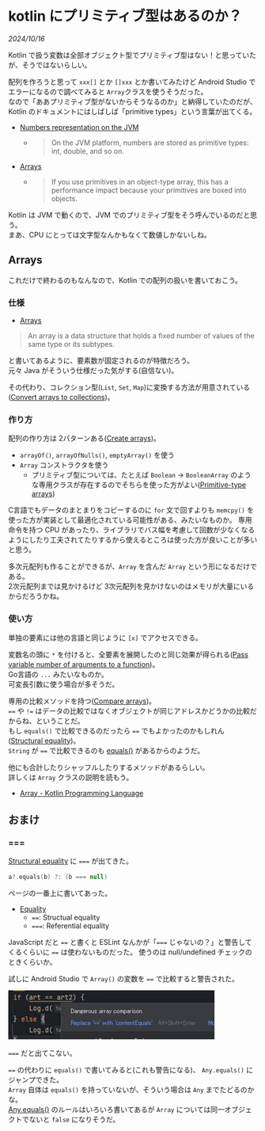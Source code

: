 # kotlin にプリミティブ型はあるのか？

<i>2024/10/16</i>

Kotlin で扱う変数は全部オブジェクト型でプリミティブ型はない！と思っていたが、そうではないらしい。

配列を作ろうと思って `xxx[]` とか `[]xxx` とか書いてみたけど Android Studio でエラーになるので調べてみると `Array`クラスを使うそうだった。  
なので「ああプリミティブ型がないからそうなるのか」と納得していたのだが、Kotlin のドキュメントにはしばしば「primitive types」という言葉が出てくる。

* [Numbers representation on the JVM](https://kotlinlang.org/docs/numbers.html#numbers-representation-on-the-jvm)
  * > On the JVM platform, numbers are stored as primitive types: int, double, and so on. 
* [Arrays](https://kotlinlang.org/docs/arrays.html)
  * > If you use primitives in an object-type array, this has a performance impact because your primitives are boxed into objects.

Kotlin は JVM で動くので、JVM でのプリミティブ型をそう呼んでいるのだと思う。  
まあ、CPU にとっては文字型なんかもなくて数値しかないしね。

## Arrays

これだけで終わるのもなんなので、Kotlin での配列の扱いを書いておこう。

### 仕様

* [Arrays](https://kotlinlang.org/docs/arrays.html)

> An array is a data structure that holds a fixed number of values of the same type or its subtypes.

と書いてあるように、要素数が固定されるのが特徴だろう。  
元々 Java がそういう仕様だった気がする(自信ない)。

その代わり、コレクション型(`List`, `Set`, `Map`)に変換する方法が用意されている([Convert arrays to collections](https://kotlinlang.org/docs/arrays.html#convert-arrays-to-collections))。

### 作り方

配列の作り方は 2パターンある([Create arrays](https://kotlinlang.org/docs/arrays.html#create-arrays))。

* `arrayOf()`, `arrayOfNulls()`, `emptyArray()` を使う
* `Array` コンストラクタを使う
  * プリミティブ型については、たとえば `Boolean` → `BooleanArray` のような専用クラスが存在するのでそちらを使った方がよい([Primitive-type arrays](https://kotlinlang.org/docs/arrays.html#primitive-type-arrays))

C言語でもデータのまとまりをコピーするのに `for` 文で回すよりも `memcpy()` を使った方が実装として最適化されている可能性がある、みたいなものか。
専用命令を持つ CPU があったり、ライブラリでバス幅を考慮して回数が少なくなるようにしたり工夫されてたりするから使えるところは使った方が良いことが多いと思う。

多次元配列も作ることができるが、`Array` を含んだ `Array` という形になるだけである。  
2次元配列までは見かけるけど 3次元配列を見かけないのはメモリが大量にいるからだろうかね。

### 使い方

単独の要素には他の言語と同じように `[x]` でアクセスできる。

変数名の頭に `*` を付けると、全要素を展開したのと同じ効果が得られる([Pass variable number of arguments to a function](https://kotlinlang.org/docs/arrays.html#pass-variable-number-of-arguments-to-a-function))。  
Go言語の `...` みたいなものか。  
可変長引数に使う場合が多そうだ。

専用の比較メソッドを持つ([Compare arrays](https://kotlinlang.org/docs/arrays.html#compare-arrays))。  
`==` や `!=` はデータの比較ではなくオブジェクトが同じアドレスかどうかの比較だからね、ということだ。  
もし `equals()` で比較できるのだったら `==` でもよかったのかもしれん([Structural equality](https://kotlinlang.org/docs/equality.html#structural-equality))。  
`String` が `==` で比較できるのも [equals()](https://kotlinlang.org/api/latest/jvm/stdlib/kotlin/-string/equals.html) があるからのようだ。

他にも合計したりシャッフルしたりするメソッドがあるらしい。  
詳しくは `Array` クラスの説明を読もう。

* [Array - Kotlin Programming Language](https://kotlinlang.org/api/latest/jvm/stdlib/kotlin/-array/)

## おまけ

### ===

[Structural equality](https://kotlinlang.org/docs/equality.html#structural-equality) に `===` が出てきた。

```kotlin
a?.equals(b) ?: (b === null)
```

ページの一番上に書いてあった。

* [Equality](https://kotlinlang.org/docs/equality.html)
  * `==`: Structual equality
  * `===`: Referential equality

JavaScript だと `==` と書くと ESLint なんかが「`===` じゃないの？」と警告してくるくらいに `==` は使わないものだった。
使うのは null/undefined チェックのときくらいか。

試しに Android Studio で `Array()` の変数を `==` で比較すると警告された。

![image](20241016a-1.png)

`===` だと出てこない。

`==` の代わりに `equals()` で書いてみると(これも警告になる)、 `Any.equals()` にジャンプできた。  
`Array` 自体は `equals()` を持っていないが、そういう場合は `Any` までたどるのかな。  
[Any.equals()](https://kotlinlang.org/api/latest/jvm/stdlib/kotlin/-any/equals.html#kotlin.Any$equals(kotlin.Any?)) のルールはいろいろ書いてあるが `Array` については同一オブジェクトでないと `false` になりそうだ。
